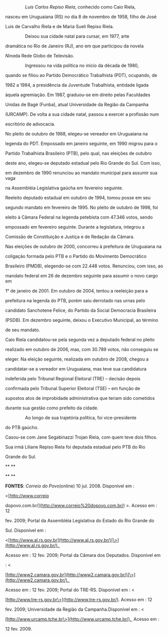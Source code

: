 

 



                *Luis Carlos Repiso Riela*, conhecido como Caio Riela,

nasceu em Uruguaiana (RS) no dia 8 de novembro de 1958, filho de José

Luis de Carvalho Riela e de Maria Sueli Repiso Riela.



                Deixou sua cidade natal para cursar, em 1977, arte

dramática no Rio de Janeiro (RJ), ano em que participou da novela

*Nina*da Rede Globo de Televisão.



                Ingressou na vida política no início da década de 1980,

quando se filiou ao Partido Democrático Trabalhista (PDT), ocupando, de

1982 a 1984, a presidência da Juventude Trabalhista, entidade ligada

àquela agremiação. Em 1987, graduou-se em direito pelas Faculdades

Unidas de Bagé (Funba), atual Universidade da Região da Campanha

(URCAMP). De volta a sua cidade natal, passou a exercer a profissão num

escritório de advocacia.            



No pleito de outubro de 1988, elegeu-se vereador em Uruguaiana na

legenda do PDT. Empossado em janeiro seguinte, em 1990 migrou para o

Partido Trabalhista Brasileiro (PTB), pelo qual, nas eleições de outubro

deste ano, elegeu-se deputado estadual pelo Rio Grande do Sul. Com isso,

em dezembro de 1990 renunciou ao mandato municipal para assumir sua vaga

na Assembléia Legislativa gaúcha em fevereiro seguinte. 



Reeleito deputado estadual em outubro de 1994, tomou posse em seu

segundo mandato em fevereiro de 1995. No pleito de outubro de 1998, foi

eleito à Câmara Federal na legenda petebista com 47.346 votos, sendo

empossado em fevereiro seguinte. Durante a legislatura, integrou a

Comissão de Constituição e Justiça e de Redação da Câmara.



Nas eleições de outubro de 2000, concorreu à prefeitura de Uruguaiana na

coligação formada pelo PTB e o Partido do Movimento Democrático

Brasileiro (PMDB), elegendo-se com 22.448 votos. Renunciou, com isso, ao

mandato federal em 26 de dezembro seguinte para assumir o novo cargo em

1° de janeiro de 2001. Em outubro de 2004, tentou a reeleição para a

prefeitura na legenda do PTB, porém saiu derrotado nas urnas pelo

candidato Sanchotene Felice, do Partido da Social Democracia Brasileira

(PSDB). Em dezembro seguinte, deixou o Executivo Municipal, ao término

de seu mandato.



Caio Riela candidatou-se pela segunda vez a deputado federal no pleito

realizado em outubro de 2006, mas, com 30.789 votos, não conseguiu se

eleger. Na eleição seguinte, realizada em outubro de 2008, chegou a

candidatar-se a vereador em Uruguaiana, mas teve sua candidatura

indeferida pelo Tribunal Regional Eleitoral (TRE) – decisão depois

confirmada pelo Tribunal Superior Eleitoral (TSE) – em função de

supostos atos de improbidade administrativa que teriam sido cometidos

durante sua gestão como prefeito da cidade.



                Ao longo de sua trajetória política, foi vice-presidente

do PTB gaúcho.



Casou-se com Jane Segabinazzi Trojan Riela, com quem teve dois filhos.

Sua irmã Liliane Repiso Riela foi deputada estadual pelo PTB do Rio

Grande do Sul.



** **



** **



**FONTES**: *Correio do Povo*(online) 10 jul. 2008. Disponível em :

\<[http://www.correio

dopovo.com.br/](http://www.correio%20dopovo.com.br/) \>. Acesso em :  12

fev. 2009; Portal da Assembléia Legislativa do Estado do Rio Grande do

Sul. Disponível em :

\<[http://www.al.rs.gov.br](http://www.al.rs.gov.br/)[\>](http://www.al.rs.gov.br/). 

Acesso em : 12 fev. 2009; Portal da Câmara dos Deputados. Disponível em

: \<

[http://www2.camara.gov.br](http://www2.camara.gov.br/)[\>](http://www2.camara.gov.br/). 

Acesso em : 12 fev. 2009; Portal do TRE-RS. Disponível em : \<

[http://www.tre-rs.gov.br\>](http://www.tre-rs.gov.br/). Acesso em : 12

fev. 2009; Universidade da Região da Campanha.Disponível em : \<

[http://www.urcamp.tche.br\>](http://www.urcamp.tche.br/).  Acesso em :

12 fev. 2009.



               



 

